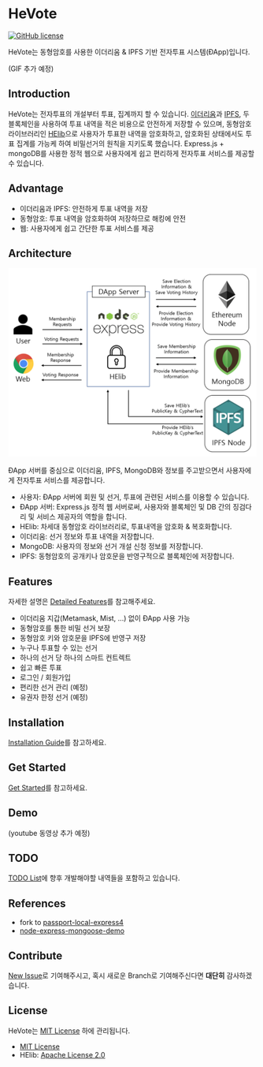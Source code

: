 # HeVote
[![GitHub license](https://img.shields.io/github/license/Naereen/StrapDown.js.svg)](https://github.com/HanBae/HeVote/blob/master/LICENSE)

HeVote는 동형암호를 사용한 이더리움 & IPFS 기반 전자투표 시스템(ÐApp)입니다.

(GIF 추가 예정)

## Introduction
HeVote는 전자투표의 개설부터 투표, 집계까지 할 수 있습니다.
[이더리움](https://www.ethereum.org/)과 [IPFS](https://ipfs.io/), 두 블록체인을 사용하여 투표 내역을 적은 비용으로 안전하게 저장할 수 있으며,
동형암호 라이브러리인 [HElib](https://github.com/shaih/HElib)으로 사용자가 투표한 내역을 암호화하고,
암호화된 상태에서도 투표 집계를 가능케 하여 비밀선거의 원칙을 지키도록 했습니다.
Express.js + mongoDB를 사용한 정적 웹으로 사용자에게 쉽고 편리하게 전자투표 서비스를 제공할 수 있습니다.

## Advantage
- 이더리움과 IPFS: 안전하게 투표 내역을 저장
- 동형암호: 투표 내역을 암호화하여 저장하므로 해킹에 안전
- 웹: 사용자에게 쉽고 간단한 투표 서비스를 제공

## Architecture
![architecture](https://github.com/HanBae/HeVote/blob/master/docs/images/architecture.png)

ÐApp 서버를 중심으로 이더리움, IPFS, MongoDB와 정보를 주고받으면서 사용자에게 전자투표 서비스를 제공합니다.
- 사용자: ÐApp 서버에 회원 및 선거, 투표에 관련된 서비스를 이용할 수 있습니다.
- ÐApp 서버: Express.js 정적 웹 서버로써, 사용자와 블록체인 및 DB 간의 징검다리 및 서비스 제공자의 역할을 합니다.
- HElib: 차세대 동형암호 라이브러리로, 투표내역을 암호화 & 복호화합니다.
- 이더리움: 선거 정보와 투표 내역을 저장합니다.
- MongoDB: 사용자의 정보와 선거 개설 신청 정보를 저장합니다.
- IPFS: 동형암호의 공개키나 암호문을 반영구적으로 블록체인에 저장합니다.

## Features
자세한 설명은 [Detailed Features](https://github.com/HanBae/HeVote/blob/master/docs/DETAILED_FEATURES.md)를 참고해주세요.
- 이더리움 지갑(Metamask, Mist, ...) 없이 ÐApp 사용 가능
- 동형암호를 통한 비밀 선거 보장
- 동형암호 키와 암호문을 IPFS에 반영구 저장
- 누구나 투표할 수 있는 선거
- 하나의 선거 당 하나의 스마트 컨트렉트
- 쉽고 빠른 투표
- 로그인 / 회원가입
- 편리한 선거 관리 (예정)
- 유권자 한정 선거 (예정)

## Installation
[Installation Guide](https://github.com/HanBae/HeVote/blob/master/docs/INSTALLATION_GUIDE.md)를 참고하세요.

## Get Started
[Get Started](https://github.com/HanBae/HeVote/blob/master/docs/GET_STARTED.md)를 참고하세요.

## Demo
(youtube 동영상 추가 예정)

## TODO
[TODO List](https://github.com/HanBae/HeVote/blob/master/docs/TODO_LIST.md)에 향후 개발해야할 내역들을 포함하고 있습니다.

## References
- fork to [passport-local-express4](https://github.com/mjhea0/passport-local-express4)
- [node-express-mongoose-demo](https://github.com/madhums/node-express-mongoose-demo)

## Contribute
[New Issue](https://github.com/HanBae/HeVote/issues/new)로 기여해주시고,
혹시 새로운 Branch로 기여해주신다면 **대단히** 감사하겠습니다.

## License
HeVote는 [MIT License](https://github.com/HanBae/HeVote/blob/master/LICENSE) 하에 관리됩니다.
- [MIT License](https://github.com/HanBae/HeVote/blob/master/LICENSE)
- HElib: [Apache License 2.0](http://www.apache.org/licenses/LICENSE-2.0)
